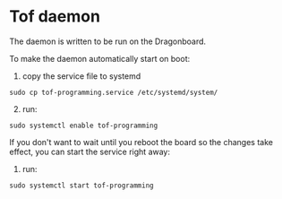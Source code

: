 # Tof daemon

The daemon is written to be run on the Dragonboard.

To make the daemon automatically start on boot:

1. copy the service file to systemd
```
sudo cp tof-programming.service /etc/systemd/system/
```
2. run:
```
sudo systemctl enable tof-programming
```

If you don't want to wait until you reboot the board so the changes take effect, you can start the service right away:
1. run:
```
sudo systemctl start tof-programming
```
